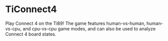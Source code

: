 # TiConnect4
Play Connect 4 on the Ti89! The game features human-vs-human, human-vs-cpu, and cpu-vs-cpu game modes, and can also be used to analyze Connect 4 board states.
